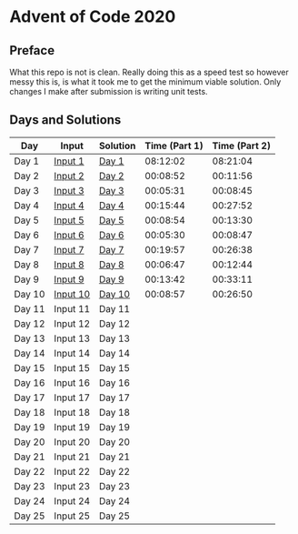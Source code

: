 # Advent of Code 2020

## Preface

What this repo is not is clean. 
Really doing this as a speed test so however messy this is, is what it took me to get the minimum viable solution. Only changes I make after submission is writing unit tests.

## Days and Solutions
| Day    | Input | Solution | Time (Part 1) | Time (Part 2) |
| ------ | ----- | -------- | ------------- | ------------- | 
| Day 1  | [Input 1](https://github.com/sirNikolai/AdventOfCode2020/blob/master/src/main/resources/Day1.txt)   | [Day 1](https://github.com/sirNikolai/AdventOfCode2020/blob/master/src/main/java/io/github/sirnikolai/days/Day1.java)   | 08:12:02 | 08:21:04 | 
| Day 2  | [Input 2](https://github.com/sirNikolai/AdventOfCode2020/blob/master/src/main/resources/Day2.txt)   | [Day 2](https://github.com/sirNikolai/AdventOfCode2020/blob/master/src/main/java/io/github/sirnikolai/days/Day2.java)   | 00:08:52 | 00:11:56 | 
| Day 3  | [Input 3](https://github.com/sirNikolai/AdventOfCode2020/blob/master/src/main/resources/Day3.txt)   | [Day 3](https://github.com/sirNikolai/AdventOfCode2020/blob/master/src/main/java/io/github/sirnikolai/days/Day3.java)   | 00:05:31 | 00:08:45 |
| Day 4  | [Input 4](https://github.com/sirNikolai/AdventOfCode2020/blob/master/src/main/resources/Day4.txt)   | [Day 4](https://github.com/sirNikolai/AdventOfCode2020/blob/master/src/main/java/io/github/sirnikolai/days/Day4.java)   | 00:15:44 | 00:27:52 |
| Day 5  | [Input 5](https://github.com/sirNikolai/AdventOfCode2020/blob/master/src/main/resources/Day5.txt)   | [Day 5](https://github.com/sirNikolai/AdventOfCode2020/blob/master/src/main/java/io/github/sirnikolai/days/Day5.java)   | 00:08:54 | 00:13:30 |
| Day 6  | [Input 6](https://github.com/sirNikolai/AdventOfCode2020/blob/master/src/main/resources/Day6.txt)   | [Day 6](https://github.com/sirNikolai/AdventOfCode2020/blob/master/src/main/java/io/github/sirnikolai/days/Day6.java)   | 00:05:30 | 00:08:47 | 
| Day 7  | [Input 7](https://github.com/sirNikolai/AdventOfCode2020/blob/master/src/main/resources/Day7.txt)   | [Day 7](https://github.com/sirNikolai/AdventOfCode2020/blob/master/src/main/java/io/github/sirnikolai/days/Day7.java)   | 00:19:57 | 00:26:38 | 
| Day 8  | [Input 8](https://github.com/sirNikolai/AdventOfCode2020/blob/master/src/main/resources/Day8.txt)   | [Day 8](https://github.com/sirNikolai/AdventOfCode2020/blob/master/src/main/java/io/github/sirnikolai/days/Day8.java)   | 00:06:47 | 00:12:44 |  
| Day 9  | [Input 9](https://github.com/sirNikolai/AdventOfCode2020/blob/master/src/main/resources/Day9.txt)   | [Day 9](https://github.com/sirNikolai/AdventOfCode2020/blob/master/src/main/java/io/github/sirnikolai/days/Day9.java)   | 00:13:42 | 00:33:11 |  
| Day 10 | [Input 10](https://github.com/sirNikolai/AdventOfCode2020/blob/master/src/main/resources/Day10.txt) | [Day 10](https://github.com/sirNikolai/AdventOfCode2020/blob/master/src/main/java/io/github/sirnikolai/days/Day10.java) | 00:08:57 | 00:26:50 | 
| Day 11 | Input 11 | Day 11 |               |               |
| Day 12 | Input 12 | Day 12 |               |               |
| Day 13 | Input 13 | Day 13 |               |               |
| Day 14 | Input 14 | Day 14 |               |               |
| Day 15 | Input 15 | Day 15 |               |               |
| Day 16 | Input 16 | Day 16 |               |               | 
| Day 17 | Input 17 | Day 17 |               |               |
| Day 18 | Input 18 | Day 18 |               |               |
| Day 19 | Input 19 | Day 19 |               |               |
| Day 20 | Input 20 | Day 20 |               |               |
| Day 21 | Input 21 | Day 21 |               |               | 
| Day 22 | Input 22 | Day 22 |               |               |
| Day 23 | Input 23 | Day 23 |               |               |
| Day 24 | Input 24 | Day 24 |               |               |
| Day 25 | Input 25 | Day 25 |               |               |
